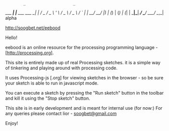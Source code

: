 
            _                     _
   ___  ___| |__   ___   ___   __| |
  / _ \/ _ \ '_ \ / _ \ / _ \ / _` |
 |  __/  __/ |_) | (_) | (_) | (_| |
  \___|\___|_.__/ \___/ \___/ \__,_| alpha


http://soogbet.net/eebood

Hello!

eebood is an online resource for the processing programming language -
[http://processing.org].

This site is entirely made up of real Processing sketches.
it is a simple way of tinkering and playing around with processing code.

It uses Processing-js [.org] for viewing sketches in the browser -
so be sure your sketch is able to run in javascript mode.

You can execute a sketch by pressing the "Run sketch" button in the toolbar
and kill it using the "Stop sketch" button.

This site is in early development and is meant for internal use (for now:)
For any queries please contact lior - soogbet@gmail.com

Enjoy!
